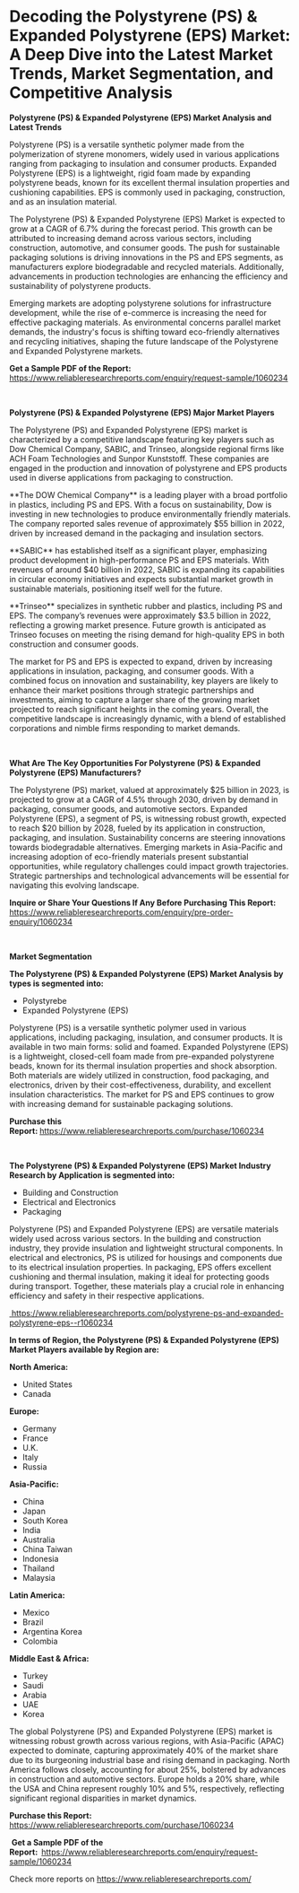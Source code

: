 <p><h1>Decoding the Polystyrene (PS) & Expanded Polystyrene (EPS) Market: A Deep Dive into the Latest Market Trends, Market Segmentation, and Competitive Analysis</h1></p><p><strong>Polystyrene (PS) & Expanded Polystyrene (EPS) Market Analysis and Latest Trends</strong></p>
<p><p>Polystyrene (PS) is a versatile synthetic polymer made from the polymerization of styrene monomers, widely used in various applications ranging from packaging to insulation and consumer products. Expanded Polystyrene (EPS) is a lightweight, rigid foam made by expanding polystyrene beads, known for its excellent thermal insulation properties and cushioning capabilities. EPS is commonly used in packaging, construction, and as an insulation material.</p><p>The Polystyrene (PS) & Expanded Polystyrene (EPS) Market is expected to grow at a CAGR of 6.7% during the forecast period. This growth can be attributed to increasing demand across various sectors, including construction, automotive, and consumer goods. The push for sustainable packaging solutions is driving innovations in the PS and EPS segments, as manufacturers explore biodegradable and recycled materials. Additionally, advancements in production technologies are enhancing the efficiency and sustainability of polystyrene products.</p><p>Emerging markets are adopting polystyrene solutions for infrastructure development, while the rise of e-commerce is increasing the need for effective packaging materials. As environmental concerns parallel market demands, the industry's focus is shifting toward eco-friendly alternatives and recycling initiatives, shaping the future landscape of the Polystyrene and Expanded Polystyrene markets.</p></p>
<p><strong>Get a Sample PDF of the Report:&nbsp;</strong> <a href="https://www.reliableresearchreports.com/enquiry/request-sample/1060234?utm_campaign=2593&utm_medium=2&utm_source=Github&utm_content=ia&utm_term=22032025&utm_id=polystyrene-ps-expanded-polystyrene-eps">https://www.reliableresearchreports.com/enquiry/request-sample/1060234</a></p>
<p>&nbsp;</p>
<p><strong>Polystyrene (PS) & Expanded Polystyrene (EPS) Major Market Players</strong></p>
<p><p>The Polystyrene (PS) and Expanded Polystyrene (EPS) market is characterized by a competitive landscape featuring key players such as Dow Chemical Company, SABIC, and Trinseo, alongside regional firms like ACH Foam Technologies and Sunpor Kunststoff. These companies are engaged in the production and innovation of polystyrene and EPS products used in diverse applications from packaging to construction.</p><p>**The DOW Chemical Company** is a leading player with a broad portfolio in plastics, including PS and EPS. With a focus on sustainability, Dow is investing in new technologies to produce environmentally friendly materials. The company reported sales revenue of approximately $55 billion in 2022, driven by increased demand in the packaging and insulation sectors.</p><p>**SABIC** has established itself as a significant player, emphasizing product development in high-performance PS and EPS materials. With revenues of around $40 billion in 2022, SABIC is expanding its capabilities in circular economy initiatives and expects substantial market growth in sustainable materials, positioning itself well for the future.</p><p>**Trinseo** specializes in synthetic rubber and plastics, including PS and EPS. The company’s revenues were approximately $3.5 billion in 2022, reflecting a growing market presence. Future growth is anticipated as Trinseo focuses on meeting the rising demand for high-quality EPS in both construction and consumer goods.</p><p>The market for PS and EPS is expected to expand, driven by increasing applications in insulation, packaging, and consumer goods. With a combined focus on innovation and sustainability, key players are likely to enhance their market positions through strategic partnerships and investments, aiming to capture a larger share of the growing market projected to reach significant heights in the coming years. Overall, the competitive landscape is increasingly dynamic, with a blend of established corporations and nimble firms responding to market demands.</p></p>
<p>&nbsp;</p>
<p><strong>What Are The Key Opportunities For Polystyrene (PS) & Expanded Polystyrene (EPS) Manufacturers?</strong></p>
<p><p>The Polystyrene (PS) market, valued at approximately $25 billion in 2023, is projected to grow at a CAGR of 4.5% through 2030, driven by demand in packaging, consumer goods, and automotive sectors. Expanded Polystyrene (EPS), a segment of PS, is witnessing robust growth, expected to reach $20 billion by 2028, fueled by its application in construction, packaging, and insulation. Sustainability concerns are steering innovations towards biodegradable alternatives. Emerging markets in Asia-Pacific and increasing adoption of eco-friendly materials present substantial opportunities, while regulatory challenges could impact growth trajectories. Strategic partnerships and technological advancements will be essential for navigating this evolving landscape.</p></p>
<p><strong>Inquire or Share Your Questions If Any Before Purchasing This Report:</strong> <a href="https://www.reliableresearchreports.com/enquiry/pre-order-enquiry/1060234?utm_campaign=2593&utm_medium=2&utm_source=Github&utm_content=ia&utm_term=22032025&utm_id=polystyrene-ps-expanded-polystyrene-eps">https://www.reliableresearchreports.com/enquiry/pre-order-enquiry/1060234</a></p>
<p>&nbsp;</p>
<p><strong>Market Segmentation</strong></p>
<p><strong>The Polystyrene (PS) & Expanded Polystyrene (EPS) Market Analysis by types is segmented into:</strong></p>
<p><ul><li>Polystyrebe</li><li>Expanded Polystyrene (EPS)</li></ul></p>
<p><p>Polystyrene (PS) is a versatile synthetic polymer used in various applications, including packaging, insulation, and consumer products. It is available in two main forms: solid and foamed. Expanded Polystyrene (EPS) is a lightweight, closed-cell foam made from pre-expanded polystyrene beads, known for its thermal insulation properties and shock absorption. Both materials are widely utilized in construction, food packaging, and electronics, driven by their cost-effectiveness, durability, and excellent insulation characteristics. The market for PS and EPS continues to grow with increasing demand for sustainable packaging solutions.</p></p>
<p><strong>Purchase this Report:&nbsp;</strong><a href="https://www.reliableresearchreports.com/purchase/1060234?utm_campaign=2593&utm_medium=2&utm_source=Github&utm_content=ia&utm_term=22032025&utm_id=polystyrene-ps-expanded-polystyrene-eps">https://www.reliableresearchreports.com/purchase/1060234</a></p>
<p>&nbsp;</p>
<p><strong>The Polystyrene (PS) & Expanded Polystyrene (EPS) Market Industry Research by Application is segmented into:</strong></p>
<p><ul><li>Building and Construction</li><li>Electrical and Electronics</li><li>Packaging</li></ul></p>
<p><p>Polystyrene (PS) and Expanded Polystyrene (EPS) are versatile materials widely used across various sectors. In the building and construction industry, they provide insulation and lightweight structural components. In electrical and electronics, PS is utilized for housings and components due to its electrical insulation properties. In packaging, EPS offers excellent cushioning and thermal insulation, making it ideal for protecting goods during transport. Together, these materials play a crucial role in enhancing efficiency and safety in their respective applications.</p></p>
<p><a href="https://www.reliableresearchreports.com/polystyrene-ps-and-expanded-polystyrene-eps--r1060234?utm_campaign=2593&utm_medium=2&utm_source=Github&utm_content=ia&utm_term=22032025&utm_id=polystyrene-ps-expanded-polystyrene-eps">&nbsp;https://www.reliableresearchreports.com/polystyrene-ps-and-expanded-polystyrene-eps--r1060234</a></p>
<p><strong>In terms of Region, the Polystyrene (PS) & Expanded Polystyrene (EPS) Market Players available by Region are:</strong></p>
<p>
    <p> <strong> North America: </strong>
        <ul>
            <li>United States</li>
            <li>Canada</li>
        </ul>
        </p> 
    <p> <strong> Europe: </strong>
        <ul>
            <li>Germany</li>
            <li>France</li>
            <li>U.K.</li>
            <li>Italy</li>
            <li>Russia</li>
        </ul>
        </p> 
    <p> <strong> Asia-Pacific: </strong>
        <ul>
            <li>China</li>
            <li>Japan</li>
            <li>South Korea</li>
            <li>India</li>
            <li>Australia</li>
            <li>China Taiwan</li>
            <li>Indonesia</li>
            <li>Thailand</li>
            <li>Malaysia</li>
        </ul>
        </p> 
    <p> <strong> Latin America: </strong>
        <ul>
            <li>Mexico</li>
            <li>Brazil</li>
            <li>Argentina Korea</li>
            <li>Colombia</li>
        </ul>
        </p> 
    <p> <strong> Middle East & Africa: </strong>
        <ul>
            <li>Turkey</li>
            <li>Saudi</li>
            <li>Arabia</li>
            <li>UAE</li>
            <li>Korea</li>
        </ul>
    </p>
    </p>
<p><p>The global Polystyrene (PS) and Expanded Polystyrene (EPS) market is witnessing robust growth across various regions, with Asia-Pacific (APAC) expected to dominate, capturing approximately 40% of the market share due to its burgeoning industrial base and rising demand in packaging. North America follows closely, accounting for about 25%, bolstered by advances in construction and automotive sectors. Europe holds a 20% share, while the USA and China represent roughly 10% and 5%, respectively, reflecting significant regional disparities in market dynamics.</p></p>
<p><strong>Purchase this Report: </strong><a href="https://www.reliableresearchreports.com/purchase/1060234?utm_campaign=2593&utm_medium=2&utm_source=Github&utm_content=ia&utm_term=22032025&utm_id=polystyrene-ps-expanded-polystyrene-eps">https://www.reliableresearchreports.com/purchase/1060234</a></p>
<p>&nbsp;<strong>Get a Sample PDF of the Report:&nbsp;&nbsp;</strong><a href="https://www.reliableresearchreports.com/enquiry/request-sample/1060234?utm_campaign=2593&utm_medium=2&utm_source=Github&utm_content=ia&utm_term=22032025&utm_id=polystyrene-ps-expanded-polystyrene-eps">https://www.reliableresearchreports.com/enquiry/request-sample/1060234</a></p>
<p><strong></strong></p>
<p>Check more reports on <a href="https://www.reliableresearchreports.com/?utm_campaign=2593&utm_medium=2&utm_source=Github&utm_content=ia&utm_term=22032025&utm_id=polystyrene-ps-expanded-polystyrene-eps">https://www.reliableresearchreports.com/</a></p>